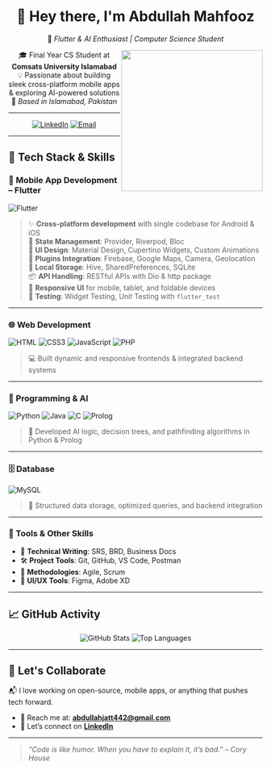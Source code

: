 <div align="center">

# 👋 Hey there, I'm **Abdullah Mahfooz**  
🚀 *Flutter & AI Enthusiast | Computer Science Student*

<img src="https://media.giphy.com/media/qgQUggAC3Pfv687qPC/giphy.gif" width="280" align="right"/>

🎓 Final Year CS Student at **Comsats University Islamabad**  
💡 Passionate about building sleek cross-platform mobile apps & exploring AI-powered solutions  
📍 *Based in Islamabad, Pakistan*

---

[![LinkedIn](https://img.shields.io/badge/LinkedIn-Connect-0A66C2?logo=linkedin&style=for-the-badge)](https://www.linkedin.com/in/iabdullahmahfooz)
[![Email](https://img.shields.io/badge/Gmail-Contact-D14836?logo=gmail&style=for-the-badge)](mailto:abdullahjatt442@gmail.com)

</div>

---

## 🔧 Tech Stack & Skills

### 📱 Mobile App Development – Flutter

![Flutter](https://img.shields.io/badge/Flutter-Dart-02569B?logo=flutter&style=for-the-badge)  
> ✨ **Cross-platform development** with single codebase for Android & iOS  
> 🧱 **State Management**: Provider, Riverpod, Bloc  
> 🎨 **UI Design**: Material Design, Cupertino Widgets, Custom Animations  
> 🔌 **Plugins Integration**: Firebase, Google Maps, Camera, Geolocation  
> 💾 **Local Storage**: Hive, SharedPreferences, SQLite  
> 📦 **API Handling**: RESTful APIs with Dio & http package  
> 📱 **Responsive UI** for mobile, tablet, and foldable devices  
> 🧪 **Testing**: Widget Testing, Unit Testing with `flutter_test`

---

### 🌐 Web Development

![HTML](https://img.shields.io/badge/HTML5-E34F26?logo=html5&style=for-the-badge)
![CSS3](https://img.shields.io/badge/CSS3-1572B6?logo=css3&style=for-the-badge)
![JavaScript](https://img.shields.io/badge/JavaScript-F7DF1E?logo=javascript&style=for-the-badge)
![PHP](https://img.shields.io/badge/PHP-777BB4?logo=php&style=for-the-badge)  
> 💻 Built dynamic and responsive frontends & integrated backend systems

---

### 🤖 Programming & AI

![Python](https://img.shields.io/badge/Python-3776AB?logo=python&style=for-the-badge)
![Java](https://img.shields.io/badge/Java-ED8B00?logo=java&style=for-the-badge)
![C](https://img.shields.io/badge/C-Programming-A8B9CC?logo=c&style=for-the-badge)
![Prolog](https://img.shields.io/badge/Prolog-AI-00C4B4?style=for-the-badge)  
> 🤖 Developed AI logic, decision trees, and pathfinding algorithms in Python & Prolog

---

### 🗄️ Database

![MySQL](https://img.shields.io/badge/MySQL-4479A1?logo=mysql&style=for-the-badge)  
> 🧩 Structured data storage, optimized queries, and backend integration

---

### 🧰 Tools & Other Skills

- 📝 **Technical Writing**: SRS, BRD, Business Docs  
- 🛠️ **Project Tools**: Git, GitHub, VS Code, Postman  
- 🚀 **Methodologies**: Agile, Scrum  
- 🎨 **UI/UX Tools**: Figma, Adobe XD

---

## 📈 GitHub Activity

<div align="center">

![GitHub Stats](https://github-readme-stats.vercel.app/api?username=iabdullahmahfooz&show_icons=true&theme=radical)
![Top Languages](https://github-readme-stats.vercel.app/api/top-langs/?username=iabdullahmahfooz&layout=compact&theme=radical)

</div>

---

## 🤝 Let's Collaborate

📬 I love working on open-source, mobile apps, or anything that pushes tech forward.

- 📧 Reach me at: **[abdullahjatt442@gmail.com](mailto:abdullahjatt442@gmail.com)**
- 🔗 Let’s connect on **[LinkedIn](https://www.linkedin.com/in/iabdullahmahfooz)**

---

> *“Code is like humor. When you have to explain it, it’s bad.” – Cory House*
